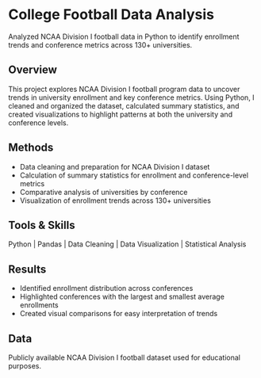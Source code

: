 # College Football Data Analysis
Analyzed NCAA Division I football data in Python to identify enrollment trends and conference metrics across 130+ universities.

## Overview
This project explores NCAA Division I football program data to uncover trends in university enrollment and key conference metrics. Using Python, I cleaned and organized the dataset, calculated summary statistics, and created visualizations to highlight patterns at both the university and conference levels.

## Methods
- Data cleaning and preparation for NCAA Division I dataset
- Calculation of summary statistics for enrollment and conference-level metrics
- Comparative analysis of universities by conference
- Visualization of enrollment trends across 130+ universities

## Tools & Skills
Python | Pandas | Data Cleaning | Data Visualization | Statistical Analysis

## Results
- Identified enrollment distribution across conferences
- Highlighted conferences with the largest and smallest average enrollments
- Created visual comparisons for easy interpretation of trends

## Data
Publicly available NCAA Division I football dataset used for educational purposes.
